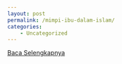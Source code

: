```yaml
---
layout: post
permalink: /mimpi-ibu-dalam-islam/
categories:
    - Uncategorized
---
```


[Baca Selengkapnya](/04)